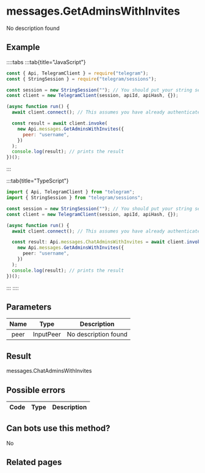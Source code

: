 # messages.GetAdminsWithInvites

No description found

## Example

::::tabs
:::tab{title="JavaScript"}

```js
const { Api, TelegramClient } = require("telegram");
const { StringSession } = require("telegram/sessions");

const session = new StringSession(""); // You should put your string session here
const client = new TelegramClient(session, apiId, apiHash, {});

(async function run() {
  await client.connect(); // This assumes you have already authenticated with .start()

  const result = await client.invoke(
    new Api.messages.GetAdminsWithInvites({
      peer: "username",
    })
  );
  console.log(result); // prints the result
})();
```

:::

:::tab{title="TypeScript"}

```ts
import { Api, TelegramClient } from "telegram";
import { StringSession } from "telegram/sessions";

const session = new StringSession(""); // You should put your string session here
const client = new TelegramClient(session, apiId, apiHash, {});

(async function run() {
  await client.connect(); // This assumes you have already authenticated with .start()

  const result: Api.messages.ChatAdminsWithInvites = await client.invoke(
    new Api.messages.GetAdminsWithInvites({
      peer: "username",
    })
  );
  console.log(result); // prints the result
})();
```

:::
::::

## Parameters

| Name | Type      | Description          |
| :--: | --------- | -------------------- |
| peer | InputPeer | No description found |

## Result

messages.ChatAdminsWithInvites

## Possible errors

| Code | Type | Description |
| :--: | ---- | ----------- |

## Can bots use this method?

No

## Related pages
